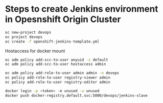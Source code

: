 # Steps to create Jenkins environment in Opesnshift Origin Cluster

```sh
oc new-project devops
oc project devops
oc create -f openshift-jenkins-template.yml
```

Hostaccess for docker mount 
```sh
oc adm policy add-scc-to-user anyuid -z default
oc adm policy add-scc-to-user hostaccess admin

oc adm policy add-role-to-user admin admin -n devops
oc policy add-role-to-user registry-viewer admin
oc policy add-role-to-user registry-editor admin

docker login -p <token> -e unused -u unused
docker push docker-registry.default.svc:5000/devops/jenkins-slave 
```